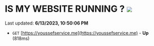 # IS MY WEBSITE RUNNING ? [![](https://img.shields.io/static/v1?label=Sponsor&message=%E2%9D%A4&logo=GitHub&color=%23fe8e86)](https://github.com/sponsors/<username>)

Last updated: **6/13/2023, 10:50:06 PM**

- `GET` [https://youssefservice.me](https://youssefservice.me) - **Up** (818ms)
